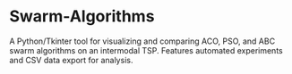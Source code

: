 # Swarm-Algorithms
A Python/Tkinter tool for visualizing and comparing ACO, PSO, and ABC swarm algorithms on an intermodal TSP. Features automated experiments and CSV data export for analysis.
